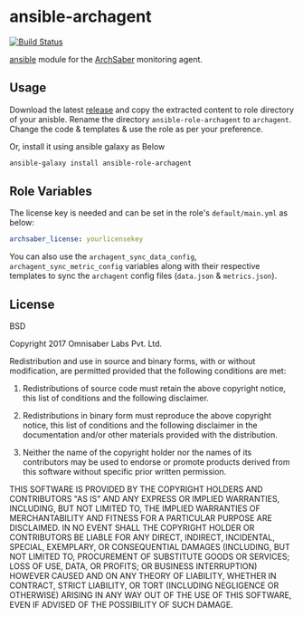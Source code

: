 ansible-archagent
=========

[![Build Status](https://travis-ci.org/archsaber/ansible-role-archagent.svg?branch=master)](https://travis-ci.org/archsaber/ansible-role-archagent)

[ansible](http://docs.ansible.com/ansible/) module for the [ArchSaber](http://archsaber.com) monitoring agent.


Usage
--------------

Download the latest [release](https://github.com/archsaber/ansible-role-archagent/releases/latest) and copy the extracted content to role directory of your anisble. Rename the directory `ansible-role-archagent` to `archagent`. Change the code & templates & use the role as per your preference.

Or, install it using ansible galaxy as Below

``` bash
ansible-galaxy install ansible-role-archagent
```

Role Variables
--------------

The license key is needed and can be set in the role's `default/main.yml` as below:

``` yml
archsaber_license: yourlicensekey
```



You can also use the `archagent_sync_data_config`, `archagent_sync_metric_config` variables along with their respective templates to sync the `archagent` config files (`data.json` & `metrics.json`).


License
-------

BSD

Copyright 2017 Omnisaber Labs Pvt. Ltd.

Redistribution and use in source and binary forms, with or without modification, are permitted provided that the following conditions are met:

1. Redistributions of source code must retain the above copyright notice, this list of conditions and the following disclaimer.

2. Redistributions in binary form must reproduce the above copyright notice, this list of conditions and the following disclaimer in the documentation and/or other materials provided with the distribution.

3. Neither the name of the copyright holder nor the names of its contributors may be used to endorse or promote products derived from this software without specific prior written permission.

THIS SOFTWARE IS PROVIDED BY THE COPYRIGHT HOLDERS AND CONTRIBUTORS "AS IS" AND ANY EXPRESS OR IMPLIED WARRANTIES, INCLUDING, BUT NOT LIMITED TO, THE IMPLIED WARRANTIES OF MERCHANTABILITY AND FITNESS FOR A PARTICULAR PURPOSE ARE DISCLAIMED. IN NO EVENT SHALL THE COPYRIGHT HOLDER OR CONTRIBUTORS BE LIABLE FOR ANY DIRECT, INDIRECT, INCIDENTAL, SPECIAL, EXEMPLARY, OR CONSEQUENTIAL DAMAGES (INCLUDING, BUT NOT LIMITED TO, PROCUREMENT OF SUBSTITUTE GOODS OR SERVICES; LOSS OF USE, DATA, OR PROFITS; OR BUSINESS INTERRUPTION) HOWEVER CAUSED AND ON ANY THEORY OF LIABILITY, WHETHER IN CONTRACT, STRICT LIABILITY, OR TORT (INCLUDING NEGLIGENCE OR OTHERWISE) ARISING IN ANY WAY OUT OF THE USE OF THIS SOFTWARE, EVEN IF ADVISED OF THE POSSIBILITY OF SUCH DAMAGE.
